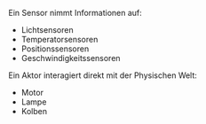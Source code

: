 
Ein Sensor nimmt Informationen auf:

- Lichtsensoren
- Temperatorsensoren
- Positionssensoren
- Geschwindigkeitssensoren

Ein Aktor interagiert direkt mit der Physischen Welt: 

- Motor
- Lampe
- Kolben
